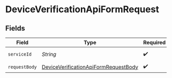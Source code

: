 # DeviceVerificationApiFormRequest


## Fields

| Field                                                                                                   | Type                                                                                                    | Required                                                                                                | Description                                                                                             |
| ------------------------------------------------------------------------------------------------------- | ------------------------------------------------------------------------------------------------------- | ------------------------------------------------------------------------------------------------------- | ------------------------------------------------------------------------------------------------------- |
| `serviceId`                                                                                             | *String*                                                                                                | :heavy_check_mark:                                                                                      | A service ID.                                                                                           |
| `requestBody`                                                                                           | [DeviceVerificationApiFormRequestBody](../../models/operations/DeviceVerificationApiFormRequestBody.md) | :heavy_check_mark:                                                                                      | N/A                                                                                                     |